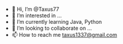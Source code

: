 - 👋 Hi, I’m @Taxus77
- 👀 I’m interested in ...
- 🌱 I’m currently learning Java, Python
- 💞️ I’m looking to collaborate on ...
- 📫 How to reach me taxus1337@gmail.com

<!---
Taxus77/Taxus77 is a ✨ special ✨ repository because its `README.md` (this file) appears on your GitHub profile.
You can click the Preview link to take a look at your changes.
--->
